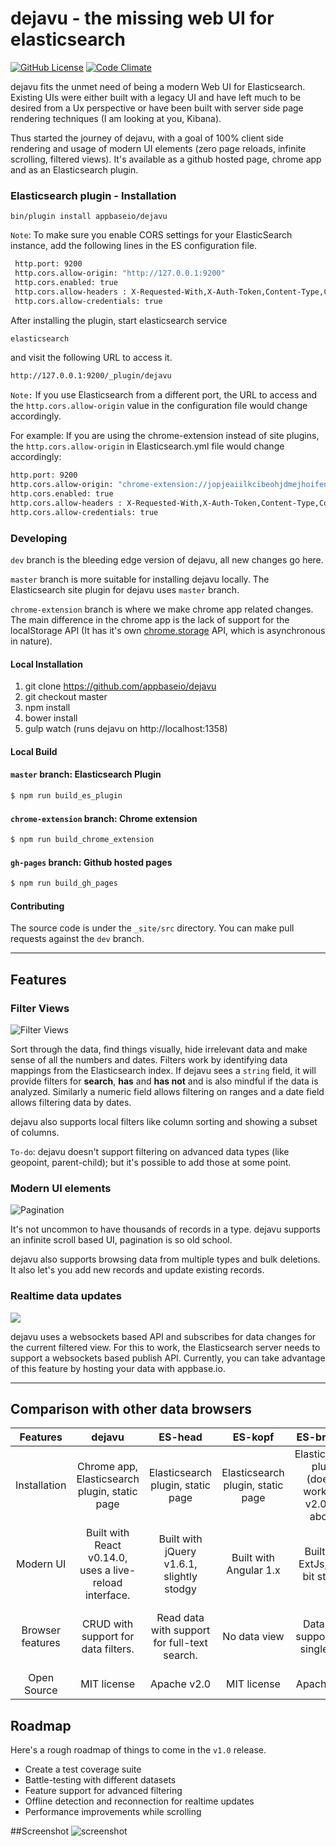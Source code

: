 dejavu - the missing web UI for elasticsearch
====

[![GitHub License](https://img.shields.io/badge/license-MIT-blue.svg)](https://raw.githubusercontent.com/appbaseio/dejavu/dev/LICENSE.md)
[![Code Climate](https://codeclimate.com/github/appbaseio/dejaVu/badges/gpa.svg)](https://codeclimate.com/github/appbaseio/dejaVu)

dejavu fits the unmet need of being a modern Web UI for Elasticsearch. Existing UIs were either built with a legacy UI and have left much to be desired from a Ux perspective or have been built with server side page rendering techniques (I am looking at you, Kibana).

Thus started the journey of dejavu, with a goal of 100% client side rendering and usage of modern UI elements (zero page reloads, infinite scrolling, filtered views). It's available as a github hosted page, chrome app and as an Elasticsearch plugin.

### Elasticsearch plugin - Installation

``bin/plugin install appbaseio/dejavu``

``Note``: To make sure you enable CORS settings for your ElasticSearch instance, add the following lines in the ES configuration file.

```sh
 http.port: 9200
 http.cors.allow-origin: "http://127.0.0.1:9200"
 http.cors.enabled: true
 http.cors.allow-headers : X-Requested-With,X-Auth-Token,Content-Type,Content-Length,Authorization
 http.cors.allow-credentials: true
```

After installing the plugin, 
start elasticsearch service 
```sh
elasticsearch
```
and visit the following URL to access it.

```sh 
http://127.0.0.1:9200/_plugin/dejavu 
```

``Note:`` If you use Elasticsearch from a different port, the URL to access and the `http.cors.allow-origin` value in the configuration file would change accordingly.

For example: If you are using the chrome-extension instead of site plugins, the `http.cors.allow-origin` in Elasticsearch.yml file would change accordingly:

```sh
http.port: 9200
http.cors.allow-origin: "chrome-extension://jopjeaiilkcibeohjdmejhoifenbnmlh/"
http.cors.enabled: true
http.cors.allow-headers : X-Requested-With,X-Auth-Token,Content-Type,Content-Length,Authorization
http.cors.allow-credentials: true
```

### Developing

``dev`` branch is the bleeding edge version of dejavu, all new changes go here.

``master`` branch is more suitable for installing dejavu locally. The Elasticsearch site plugin for dejavu uses ``master`` branch.

``chrome-extension`` branch is where we make chrome app related changes. The main difference in the chrome app is the lack of support for the localStorage API (It has it's own [chrome.storage](https://developer.chrome.com/extensions/storage) API, which is asynchronous in nature).

#### Local Installation

1. git clone https://github.com/appbaseio/dejavu
2. git checkout master
3. npm install
4. bower install
5. gulp watch (runs dejavu on http://localhost:1358)

#### Local Build

#### `master` branch: Elasticsearch Plugin

```sh
$ npm run build_es_plugin
```

#### `chrome-extension` branch: Chrome extension

```sh
$ npm run build_chrome_extension
```

#### `gh-pages` branch: Github hosted pages

```sh
$ npm run build_gh_pages
```

#### Contributing

The source code is under the ``_site/src`` directory.
You can make pull requests against the ``dev`` branch.

---

## Features

### Filter Views

![Filter Views](http://gdurl.com/DKHu)

Sort through the data, find things visually, hide irrelevant data and make sense of all the numbers and dates. Filters work by identifying data mappings from the Elasticsearch index. If dejavu sees a ``string`` field, it will provide filters for **search**, **has** and **has not** and is also mindful if the data is analyzed. Similarly a numeric field allows filtering on ranges and a date field allows filtering data by dates.

dejavu also supports local filters like column sorting and showing a subset of columns.

``To-do``: dejavu doesn't support filtering on advanced data types (like geopoint, parent-child); but it's possible to add those at some point.

### Modern UI elements

![Pagination](http://gdurl.com/P6Ay)

It's not uncommon to have thousands of records in a type. dejavu supports an infinite scroll based UI, pagination is so old school.

dejavu also supports browsing data from multiple types and bulk deletions. It also let's you add new records and update existing records.

### Realtime data updates

![](http://gdurl.com/lBVA)

dejavu uses a websockets based API and subscribes for data changes for the current filtered view. For this to work, the Elasticsearch server needs to support a websockets based publish API. Currently, you can take advantage of this feature by hosting your data with appbase.io.

---

## Comparison with other data browsers

|     Features     |                                                    dejavu                                                    | ES-head | ES-kopf | ES-browser |                                 Kibana                                |
|:----------------:|:------------------------------------------------------------------------------------------------------------:|:------------------:|:------------------:|:---------------------:|:---------------------------------------------------------------------:|
| Installation     | Chrome app, Elasticsearch plugin, static page      | Elasticsearch plugin, static page | Elasticsearch plugin, static page  | Elasticsearch plugin (doesn't work with v2.0 and above) | Elasticsearch plugin |
| Modern UI        | Built with React v0.14.0, uses a live-reload interface.                                                  | Built with jQuery v1.6.1, slightly stodgy | Built with Angular 1.x | Built with ExtJs, but a bit stodgy | Built with Node.JS, Hapi, Jade                                                                     |
| Browser features | CRUD with support for data filters. | Read data with support for full-text search. | No data view |  Data view support for a single type | Read view with support for visualizations / charting |
| Open Source      | MIT license                                                                          |  Apache v2.0               |       MIT license             |   Apache v2.0                    |   Apache v2.0                                                                    |



## Roadmap

Here's a rough roadmap of things to come in the ``v1.0`` release.

* Create a test coverage suite
* Battle-testing with different datasets
* Feature support for advanced filtering
* Offline detection and reconnection for realtime updates
* Performance improvements while scrolling


##Screenshot
![screenshot](https://raw.githubusercontent.com/xycloud/dejavu/dev/screenshot.png)

